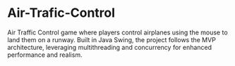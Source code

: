 # Air-Trafic-Control
Air Traffic Control game where players control airplanes using the mouse to land them on a runway. Built in Java Swing, the project follows the MVP architecture, leveraging multithreading and concurrency for enhanced performance and realism.
